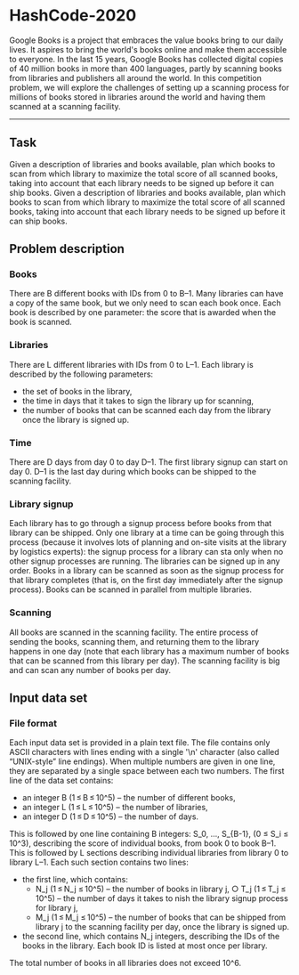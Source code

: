 # **HashCode-2020**
Google Books is a project that embraces the value books bring to our daily lives. It aspires to bring the world's books online and make them accessible to everyone. In the last 15 years, Google Books has collected digital copies of 40 million books in more than 400 languages, partly by scanning books from libraries and publishers all around the world.
In this competition problem, we will explore the challenges of setting up a scanning process for millions of books stored in libraries around the world and having them scanned at a scanning facility.

---
## **Task**
Given a description of libraries and books available, plan which books to scan from which library to maximize the total score of all scanned books, taking into account that each library needs to be signed up before it can ship books.
Given a description of libraries and books available, plan which books to scan from which library to maximize the total score of all scanned books, taking into account that each library needs to be signed up before it can ship books.

## Problem description
### **Books**
There are B different books with IDs from 0 to B–1. Many libraries can have a copy of the same book, but we only need to scan each book once. Each book is described by one parameter: the score that is awarded when the book is scanned.

### **Libraries**
There are L different libraries with IDs from 0 to L–1. Each library is described by the following parameters:
  - the set of books in the library,
  - the time in days that it takes to sign the library up for scanning,
  - the number of books that can be scanned each day from the library once the library is signed up.
  
### Time
There are D days from day 0 to day D–1. The first library signup can start on day 0.
D–1 is the last day during which books can be shipped to the scanning facility.

### **Library signup**
Each library has to go through a signup process before books from that library can be shipped. Only one library at a time can be going through this process (because it involves lots of planning and on-site visits at the library by logistics experts): the signup process for a library can sta  only when no other signup processes are running. The libraries can be signed up in any order.
Books in a library can be scanned as soon as the signup process for that library completes (that is, on the first day immediately after the signup process). Books can be scanned in parallel from multiple libraries.

### **Scanning**
All books are scanned in the scanning facility. The entire process of sending the books, scanning them, and returning them to the library happens in one day (note that each library has a maximum number of books that can be scanned from this library per day). The scanning facility is big and can scan any number of books per day.

## Input data set
### **File format**
Each input data set is provided in a plain text file. The file contains only ASCII characters with lines ending with a single '\n' character (also called “UNIX-style” line endings). When multiple numbers are given in one line, they are separated by a single space between each two numbers.
The first line of the data set contains:
  - an integer B (1 ≤ B ≤ 10^5) – the number of different books, 
  - an integer L (1 ≤ L ≤ 10^5) – the number of libraries,
  - an integer D (1 ≤ D ≤ 10^5) – the number of days.

This is followed by one line containing B integers: S_0, …, S_{B-1}, (0 ≤ S_i ≤ 10^3), describing the score of individual books, from book 0 to book B–1.
This is followed by L sections describing individual libraries from library 0 to library L–1. Each such section contains two lines:
  - the first line, which contains:
    - N_j (1 ≤ N_j ≤ 10^5) – the number of books in library j, ○ T_j (1 ≤ T_j ≤ 10^5) – the number of days it takes to  nish the library signup process for library j,
    - M_j (1 ≤ M_j ≤ 10^5) – the number of books that can be shipped from library j to the scanning facility per day, once the library is signed up.
  - the second line, which contains N_j integers, describing the IDs of the books in the library. Each book ID is listed at most once per library.

The total number of books in all libraries does not exceed 10^6.
